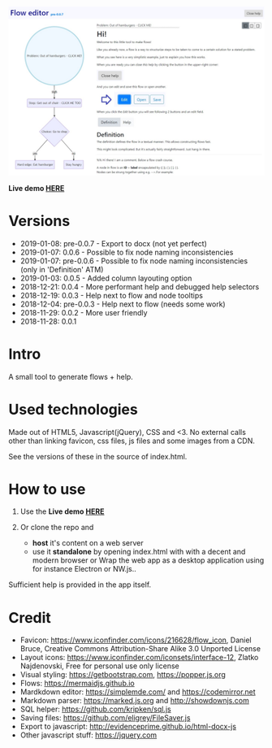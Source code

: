 ![](screenshot.jpg)

**Live demo [HERE](https://didjeeh.github.io/floweditor)**

# Versions
*   2019-01-08: pre-0.0.7 - Export to docx (not yet perfect)   
*   2019-01-07: 0.0.6     - Possible to fix node naming inconsistencies
*   2019-01-07: pre-0.0.6 - Possible to fix node naming inconsistencies (only in 'Definition' ATM)
*   2019-01-03: 0.0.5     - Added column layouting option
*   2018-12-21: 0.0.4     - More performant help and debugged help selectors
*   2018-12-19: 0.0.3     - Help next to flow and node tooltips
*   2018-12-04: pre-0.0.3 - Help next to flow (needs some work)
*   2018-11-29: 0.0.2     - More user friendly
*   2018-11-28: 0.0.1

# Intro
A small tool to generate flows + help.

# Used technologies
Made out of HTML5, Javascript(jQuery), CSS and <3. No external calls other than linking favicon, css files, js files and some images from a CDN.

See the versions of these in the source of index.html.

# How to use
1.  Use the **Live demo [HERE](https://didjeeh.github.io/floweditor)**
2.  Or clone the repo and

    *   **host** it's content on a web server
    *   use it **standalone** by opening index.html with with a decent and modern browser or Wrap the web app as a desktop application using for instance Electron or NW.js..

Sufficient help is provided in the app itself.

# Credit
*   Favicon:                <https://www.iconfinder.com/icons/216628/flow_icon>, Daniel Bruce, Creative Commons Attribution-Share Alike 3.0 Unported License
*   Layout icons:           <https://www.iconfinder.com/iconsets/interface-12>, Zlatko Najdenovski, Free for personal use only license
*   Visual styling:         <https://getbootstrap.com>, <https://popper.js.org>
*   Flows:                  <https://mermaidjs.github.io>
*   Mardkdown editor:       <https://simplemde.com/> and <https://codemirror.net>
*   Markdown parser:        <https://marked.js.org> and <http://showdownjs.com>
*   SQL helper:             <https://github.com/kripken/sql.js>
*   Saving files:           <https://github.com/eligrey/FileSaver.js>
*   Export to javascript:	<http://evidenceprime.github.io/html-docx-js>
*   Other javascript stuff: <https://jquery.com>
